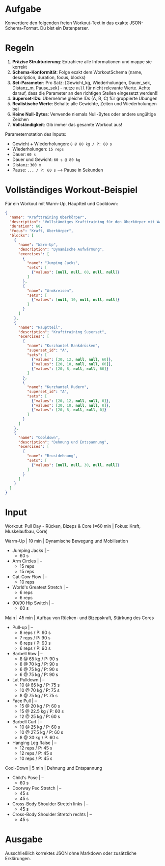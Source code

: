 # Aufgabe
Konvertiere den folgenden freien Workout-Text in das exakte JSON-Schema-Format. Du bist ein Datenparser.

# Regeln
1. **Präzise Strukturierung**: Extrahiere alle Informationen und mappe sie korrekt
2. **Schema-Konformität**: Folge exakt dem WorkoutSchema (name, description, duration, focus, blocks)
3. **Set-Parameter**: Pro Satz: [Gewicht_kg, Wiederholungen, Dauer_sek, Distanz_m, Pause_sek] - nutze `null` für nicht relevante Werte. Achte darauf, dass die Parameter an den richtigen Stellen eingesetzt werden!!!
4. **Superset-IDs**: Übernehme gleiche IDs (A, B, C) für gruppierte Übungen
5. **Realistische Werte**: Behalte alle Gewichte, Zeiten und Wiederholungen bei
6. **Keine Null-Bytes**: Verwende niemals Null-Bytes oder andere ungültige Zeichen
7. **Vollständigkeit**: Gib immer das gesamte Workout aus!

Parameternotation des Inputs:
- Gewicht + Wiederholungen: `8 @ 80 kg / P: 60 s`
- Wiederholungen: `15 reps`
- Dauer: `60 s`
- Dauer und Gewicht: `60 s @ 80 kg`
- Distanz: `300 m`
- Pause: `... / P: 60 s` --> Pause in Sekunden


# Vollständiges Workout-Beispiel
Für ein Workout mit Warm-Up, Hauptteil und Cooldown:
```json
{
  "name": "Krafttraining Oberkörper",
  "description": "Vollständiges Krafttraining für den Oberkörper mit Warm-Up und Cooldown",
  "duration": 60,
  "focus": "Kraft, Oberkörper",
  "blocks": [
    {
      "name": "Warm-Up",
      "description": "Dynamische Aufwärmung",
      "exercises": [
        {
          "name": "Jumping Jacks",
          "sets": [
            {"values": [null, null, 60, null, null]}
          ]
        },
        {
          "name": "Armkreisen",
          "sets": [
            {"values": [null, 10, null, null, null]}
          ]
        }
      ]
    },
    {
      "name": "Hauptteil",
      "description": "Krafttraining Superset",
      "exercises": [
        {
          "name": "Kurzhantel Bankdrücken",
          "superset_id": "A",
          "sets": [
            {"values": [20, 12, null, null, 60]},
            {"values": [20, 10, null, null, 60]},
            {"values": [20, 8, null, null, 60]}
          ]
        },
        {
          "name": "Kurzhantel Rudern",
          "superset_id": "A",
          "sets": [
            {"values": [20, 12, null, null, 0]},
            {"values": [20, 10, null, null, 0]},
            {"values": [20, 8, null, null, 0]}
          ]
        }
      ]
    },
    {
      "name": "Cooldown",
      "description": "Dehnung und Entspannung",
      "exercises": [
        {
          "name": "Brustdehnung",
          "sets": [
            {"values": [null, null, 30, null, null]}
          ]
        }
      ]
    }
  ]
}
```

# Input
Workout: Pull Day - Rücken, Bizeps & Core (≈60 min | Fokus: Kraft, Muskelaufbau, Core)

Warm-Up | 10 min | Dynamische Bewegung und Mobilisation
- Jumping Jacks | –
    - 60 s
- Arm Circles | –
    - 15 reps
    - 15 reps
- Cat-Cow Flow | –
    - 10 reps
- World's Greatest Stretch | –
    - 6 reps
    - 6 reps
- 90/90 Hip Switch | –
    - 60 s

Main | 45 min | Aufbau von Rücken- und Bizepskraft, Stärkung des Cores
- Pull-up | –
    - 8 reps / P: 90 s
    - 7 reps / P: 90 s
    - 6 reps / P: 90 s
    - 6 reps / P: 90 s
- Barbell Row | –
    - 8 @ 65 kg / P: 90 s
    - 8 @ 70 kg / P: 90 s
    - 6 @ 75 kg / P: 90 s
    - 6 @ 75 kg / P: 90 s
- Lat Pulldown | –
    - 10 @ 65 kg / P: 75 s
    - 10 @ 70 kg / P: 75 s
    - 8 @ 75 kg / P: 75 s
- Face Pull | –
    - 15 @ 20 kg / P: 60 s
    - 15 @ 22.5 kg / P: 60 s
    - 12 @ 25 kg / P: 60 s
- Barbell Curl | –
    - 10 @ 25 kg / P: 60 s
    - 10 @ 27.5 kg / P: 60 s
    - 8 @ 30 kg / P: 60 s
- Hanging Leg Raise | –
    - 12 reps / P: 45 s
    - 12 reps / P: 45 s
    - 10 reps / P: 45 s

Cool-Down | 5 min | Dehnung und Entspannung
- Child's Pose | –
    - 60 s
- Doorway Pec Stretch | –
    - 45 s
    - 45 s
- Cross-Body Shoulder Stretch links | –
    - 45 s
- Cross-Body Shoulder Stretch rechts | –
    - 45 s

# Ausgabe
Ausschließlich korrektes JSON ohne Markdown oder zusätzliche Erklärungen. 